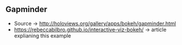 ## Gapminder
* Source -> http://holoviews.org/gallery/apps/bokeh/gapminder.html
* https://rebeccabilbro.github.io/interactive-viz-bokeh/ -> article explianing this example